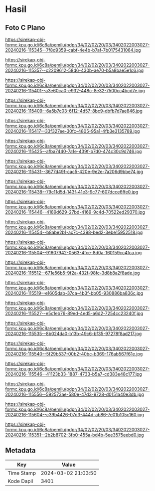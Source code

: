 # Hasil

## Foto C Plano

https://sirekap-obj-formc.kpu.go.id/6c8a/pemilu/pdpr/34/02/02/20/03/3402022003027-20240216-115345--7f8d9359-cabf-4e4b-b7af-7b0175431064.jpg

https://sirekap-obj-formc.kpu.go.id/6c8a/pemilu/pdpr/34/02/02/20/03/3402022003027-20240216-115357--c2209612-58d6-430b-ae70-b5a8bae5e1c6.jpg

https://sirekap-obj-formc.kpu.go.id/6c8a/pemilu/pdpr/34/02/02/20/03/3402022003027-20240216-115401--a3e60ca0-e932-448c-8e32-7500cc4bcd7e.jpg

https://sirekap-obj-formc.kpu.go.id/6c8a/pemilu/pdpr/34/02/02/20/03/3402022003027-20240216-115409--6a5b7c03-6f12-4d57-8bc9-dbfb7d7ae846.jpg

https://sirekap-obj-formc.kpu.go.id/6c8a/pemilu/pdpr/34/02/02/20/03/3402022003027-20240216-115417--33f327ee-30fc-4805-95a1-4fb3e3135789.jpg

https://sirekap-obj-formc.kpu.go.id/6c8a/pemilu/pdpr/34/02/02/20/03/3402022003027-20240216-115425--afba7440-7a1e-439f-b7d0-474c30c9d746.jpg

https://sirekap-obj-formc.kpu.go.id/6c8a/pemilu/pdpr/34/02/02/20/03/3402022003027-20240216-115431--3677d49f-cac5-420e-9e2e-7a206d9bbe74.jpg

https://sirekap-obj-formc.kpu.go.id/6c8a/pemilu/pdpr/34/02/02/20/03/3402022003027-20240216-115438--79c11d5d-143f-41e3-9c77-607dcce6ffe0.jpg

https://sirekap-obj-formc.kpu.go.id/6c8a/pemilu/pdpr/34/02/02/20/03/3402022003027-20240216-115446--4189d629-27bd-4169-9c4d-70522ed29370.jpg

https://sirekap-obj-formc.kpu.go.id/6c8a/pemilu/pdpr/34/02/02/20/03/3402022003027-20240216-115454--b8abe2b1-ac7c-4398-bed2-3ebe15952518.jpg

https://sirekap-obj-formc.kpu.go.id/6c8a/pemilu/pdpr/34/02/02/20/03/3402022003027-20240216-115504--91607942-0563-4fce-8d0a-160159cc4fca.jpg

https://sirekap-obj-formc.kpu.go.id/6c8a/pemilu/pdpr/34/02/02/20/03/3402022003027-20240216-115512--671e56b5-9f2a-432f-98fc-3d8b8a2f8ade.jpg

https://sirekap-obj-formc.kpu.go.id/6c8a/pemilu/pdpr/34/02/02/20/03/3402022003027-20240216-115519--e1605dab-37ca-4b3f-bb05-930886ba836c.jpg

https://sirekap-obj-formc.kpu.go.id/6c8a/pemilu/pdpr/34/02/02/20/03/3402022003027-20240216-115527--e5c1eb76-89ed-4ed5-a6d2-7254cc23240f.jpg

https://sirekap-obj-formc.kpu.go.id/6c8a/pemilu/pdpr/34/02/02/20/03/3402022003027-20240216-115535--8b024da0-b13b-49c6-bf35-97278f8ad217.jpg

https://sirekap-obj-formc.kpu.go.id/6c8a/pemilu/pdpr/34/02/02/20/03/3402022003027-20240216-115540--5f29b537-00b2-40bc-b369-176ab567f61e.jpg

https://sirekap-obj-formc.kpu.go.id/6c8a/pemilu/pdpr/34/02/02/20/03/3402022003027-20240216-115546--41123b33-1887-4733-b5a7-cd383e48c177.jpg

https://sirekap-obj-formc.kpu.go.id/6c8a/pemilu/pdpr/34/02/02/20/03/3402022003027-20240216-115556--592573ae-580e-47d3-9728-d0151a40e3db.jpg

https://sirekap-obj-formc.kpu.go.id/6c8a/pemilu/pdpr/34/02/02/20/03/3402022003027-20240216-115604--c39b4426-07d3-444d-ab86-7e01b105c160.jpg

https://sirekap-obj-formc.kpu.go.id/6c8a/pemilu/pdpr/34/02/02/20/03/3402022003027-20240216-115351--2b2b8702-3fb0-455a-bd4b-5ee3575eebd0.jpg


## Metadata

| Key        | Value               |
| ---------- | ------------------- |
| Time Stamp | 2024-03-02 21:03:50 |
| Kode Dapil | 3401                |



